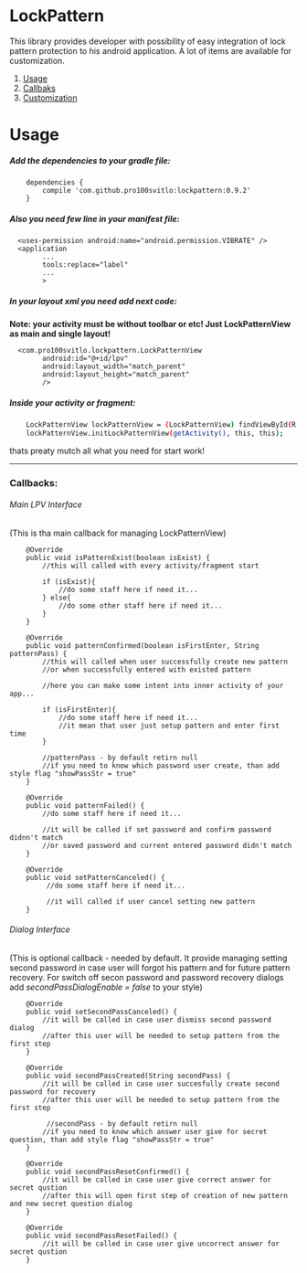 # LockPattern

This library provides developer with possibility of easy integration of lock pattern protection to his android application. A lot of items are available for customization.

<!--![alt text](screenshots/111222.gif "Description goes here")-->

1. [Usage](#usage)
2. [Callbaks](#callbacks)
3. [Customization](Customization.md)

# Usage
##### Add the dependencies to your gradle file:
```
    dependencies {
        compile 'com.github.pro100svitlo:lockpattern:0.9.2'
    }
```

##### Also you need few line in your manifest file:
```
  <uses-permission android:name="android.permission.VIBRATE" />
  <application
        ...
        tools:replace="label"
        ...
        >
```
##### In your layout xml you need add next code:

**Note: your activity must be without toolbar or etc! Just LockPatternView as main and single layout!**
```
  <com.pro100svitlo.lockpattern.LockPatternView
        android:id="@+id/lpv"
        android:layout_width="match_parent"
        android:layout_height="match_parent"
        />
```
##### Inside your activity or fragment:
```sh
    LockPatternView lockPatternView = (LockPatternView) findViewById(R.id.lpv);
    lockPatternView.initLockPatternView(getActivity(), this, this);
```
thats preaty mutch all what you need for start work!

---

### Callbacks:
 
 ###### Main LPV Interface
 (This is tha main callback for managing LockPatternView)
 
```
    @Override
    public void isPatternExist(boolean isExist) {
        //this will called with every activity/fragment start
        
        if (isExist){
            //do some staff here if need it...
        } else{
            //do some other staff here if need it...
        }
    }
    
    @Override
    public void patternConfirmed(boolean isFirstEnter, String patternPass) {
        //this will called when user successfully create new pattern
        //or when successfully entered with existed pattern
        
        //here you can make some intent into inner activity of your app...
        
        if (isFirstEnter){
            //do some staff here if need it...
            //it mean that user just setup pattern and enter first time
        }
        
        //patternPass - by default retirn null
        //if you need to know which password user create, than add style flag "showPassStr = true"
    }
    
    @Override
    public void patternFailed() {
        //do some staff here if need it...
        
        //it will be called if set password and confirm password didnn't match
        //or saved password and current entered password didn't match
    }
    
    @Override
    public void setPatternCanceled() {
         //do some staff here if need it...
         
         //it will called if user cancel setting new pattern
    }
```

 ###### Dialog Interface
 (This is optional callback - needed by default. It provide managing setting second password in case user will forgot his pattern and for future pattern recovery. For switch off secon password and password recovery dialogs add *secondPassDialogEnable = false* to your style)
```
    @Override
    public void setSecondPassCanceled() {
        //it will be called in case user dismiss second password dialog
        //after this user will be needed to setup pattern from the first step
    }

    @Override
    public void secondPassCreated(String secondPass) {
        //it will be called in case user succesfully create second password for recovery
        //after this user will be needed to setup pattern from the first step
        
         //secondPass - by default retirn null
        //if you need to know which answer user give for secret question, than add style flag "showPassStr = true"
    }

    @Override
    public void secondPassResetConfirmed() {
        //it will be called in case user give correct answer for secret qustion
        //after this will open first step of creation of new pattern and new secret question dialog
    }

    @Override
    public void secondPassResetFailed() {
        //it will be called in case user give uncorrect answer for secret qustion
    }
```
